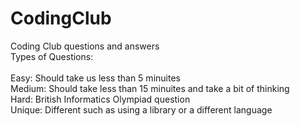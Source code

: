 # CodingClub
Coding Club questions and answers <br>
Types of Questions: <br> <br>
Easy: Should take us less than 5 minuites <br>
Medium: Should take less than 15 minuites and take a bit of thinking <br>
Hard: British Informatics Olympiad question <br>
Unique: Different such as using a library or a different language 
